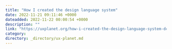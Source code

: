 ```yaml
---
title: "How I created the design language system"
date: 2022-11-21 09:11:46 +0000
dateadded: 2022-11-22 00:00:54 +0000
description: ""
link: "https://uxplanet.org/how-i-created-the-design-language-system-dc5af298f612?source=rss----819cc2aaeee0---4"
category:
directory: _directory/ux-planet.md
---
```

